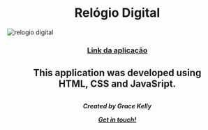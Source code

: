 <h1 align="center">
  Relógio Digital
</h1>

![relogio digital](https://user-images.githubusercontent.com/98786475/179540909-a7e0bf82-5047-4a55-baba-fb98a9db5a5a.jpg)

<h3 align="center">
  
[Link da aplicação](https://graceksouzaa.github.io/relogio-digital/)

</h3>

<h2 align="center">
This application was developed using <br>
HTML, CSS and JavaSript.
</h2>

##
<h5 align="center">
Created by Grace Kelly 
<br>

[Get in touch!](https://www.linkedin.com/in/grace-souza-19075716a/)
</h5>
